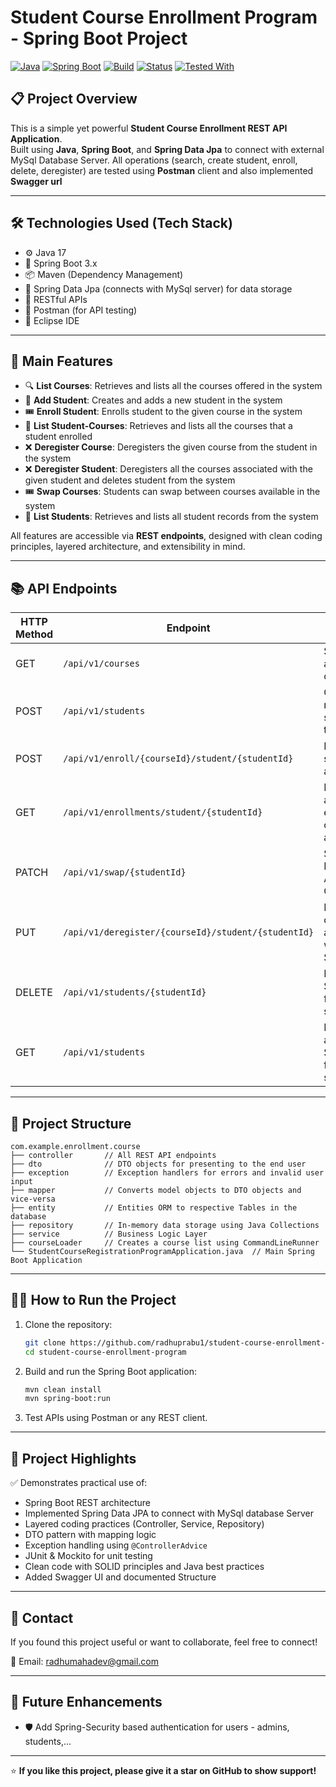 # Student Course Enrollment Program - Spring Boot Project

[![Java](https://img.shields.io/badge/Java-17-blue?logo=java)](https://www.java.com/)
[![Spring Boot](https://img.shields.io/badge/SpringBoot-3-green?logo=spring)](https://spring.io/projects/spring-boot)
[![Build](https://img.shields.io/badge/Build-Maven-blue?logo=apachemaven)](https://maven.apache.org/)
[![Status](https://img.shields.io/badge/Database-InMemory-yellow)](#)
[![Tested With](https://img.shields.io/badge/Tested%20With-Postman-orange?logo=postman)](https://www.postman.com/)

## 📋 Project Overview
This is a simple yet powerful **Student Course Enrollment REST API Application**.  
Built using **Java**, **Spring Boot**, and **Spring Data Jpa** to connect with external MySql Database Server.
All operations (search, create student, enroll, delete, deregister) are tested using **Postman** client and also implemented **Swagger url**

---

## 🛠️ Technologies Used (Tech Stack)
- ⚙️ Java 17
- 🌱 Spring Boot 3.x
- 📦 Maven (Dependency Management)
- 💾 Spring Data Jpa (connects with MySql server) for data storage
- 🔄 RESTful APIs
- 🧪 Postman (for API testing)
- 🧰 Eclipse IDE

---

## 🚀 Main Features

- 🔍 **List Courses**: Retrieves and lists all the courses offered in the system
- 👤 **Add Student**: Creates and adds a new student in the system 
- 🎟️ **Enroll Student**: Enrolls student to the given course in the system
- 📄 **List Student-Courses**: Retrieves and lists all the courses that a student enrolled
- ❌ **Deregister Course**: Deregisters the given course from the student in the system
- ❌ **Deregister Student**: Deregisters all the courses associated with the given student and deletes student from the system
- 🎟️ **Swap Courses**: Students can swap between courses available in the system  
- 📄️ **List Students**: Retrieves and lists all student records from the system 

All features are accessible via **REST endpoints**, designed with clean coding principles, layered architecture, and extensibility in mind.

---

## 📚 API Endpoints

|HTTP Method|					Endpoint						|				Purpose								 |
|-----------|---------------------------------------------------|------------------------------|
|	GET		| `/api/v1/courses`									|	Search available courses							  |
|	POST	| `/api/v1/students`								|	Creates a new student in the system					  |
|	POST	| `/api/v1/enroll/{courseId}/student/{studentId}`	|	Enrolls a student to a course						 |
|	GET		| `/api/v1/enrollments/student/{studentId}`			|	Retrieves all the enrolled courses of a Student	|
|	PATCH	| `/api/v1/swap/{studentId}`						|	Swap Between Available Courses						 |
|	PUT	| `/api/v1/deregister/{courseId}/student/{studentId}`	|	Deregisters course associated with Student		 |
|	DELETE	| `/api/v1/students/{studentId}`					|	Deletes Student from the system						  |
|	GET		| `/api/v1/students`								|	Retrieves all the Students from the system		|

---

## 🧩 Project Structure

```
com.example.enrollment.course
├── controller       // All REST API endpoints
├── dto              // DTO objects for presenting to the end user
├── exception        // Exception handlers for errors and invalid user input
├── mapper           // Converts model objects to DTO objects and vice-versa
├── entity           // Entities ORM to respective Tables in the database
├── repository       // In-memory data storage using Java Collections
├── service          // Business Logic Layer
├── courseLoader     // Creates a course list using CommandLineRunner
└── StudentCourseRegistrationProgramApplication.java  // Main Spring Boot Application
```

---

## 👨‍💻 How to Run the Project

1. Clone the repository:
   ```bash
   git clone https://github.com/radhuprabu1/student-course-enrollment-program.git
   cd student-course-enrollment-program
   ```

2. Build and run the Spring Boot application:
   ```bash
   mvn clean install
   mvn spring-boot:run
   ```

3. Test APIs using Postman or any REST client.

---

## 💼 Project Highlights

✅ Demonstrates practical use of:
- Spring Boot REST architecture  
- Implemented Spring Data JPA to connect with MySql database Server 
- Layered coding practices (Controller, Service, Repository)  
- DTO pattern with mapping logic  
- Exception handling using `@ControllerAdvice`  
- JUnit & Mockito for unit testing  
- Clean code with SOLID principles and Java best practices
- Added Swagger UI and documented Structure

---

## 📧 Contact

If you found this project useful or want to collaborate, feel free to connect!

📩 Email: radhumahadev@gmail.com  

---

## 📌 Future Enhancements

- 🛡️ Add Spring-Security based authentication for users - admins, students,...  

---

⭐️ **If you like this project, please give it a star on GitHub to show support!**

